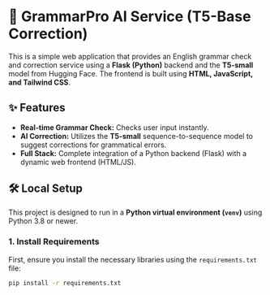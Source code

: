 # 🚀 GrammarPro AI Service (T5-Base Correction)

This is a simple web application that provides an English grammar check and correction service using a **Flask (Python)** backend and the **T5-small** model from Hugging Face. The frontend is built using **HTML, JavaScript, and Tailwind CSS**.

## ✨ Features

- **Real-time Grammar Check:** Checks user input instantly.
- **AI Correction:** Utilizes the **T5-small** sequence-to-sequence model to suggest corrections for grammatical errors.
- **Full Stack:** Complete integration of a Python backend (Flask) with a dynamic web frontend (HTML/JS).

## 🛠️ Local Setup

This project is designed to run in a **Python virtual environment (`venv`)** using Python 3.8 or newer.

### 1. Install Requirements

First, ensure you install the necessary libraries using the `requirements.txt` file:

```bash
pip install -r requirements.txt

